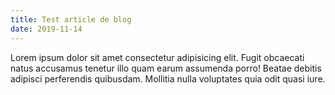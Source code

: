 ```yaml
---
title: Test article de blog
date: 2019-11-14
---
```



Lorem ipsum dolor sit amet consectetur adipisicing elit. Fugit obcaecati natus accusamus tenetur illo quam earum assumenda porro! Beatae debitis adipisci perferendis quibusdam. Mollitia nulla voluptates quia odit quasi iure.
